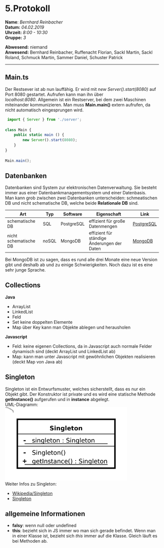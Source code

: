 # 5.Protokoll  
  
  **Name**:  *Bernhard Reinbacher*  
  **Datum:** *04.02.2019*  
  **Uhrzeit:** *8:00 - 10:30*  
  **Gruppe:** *3*  
  
   
    
 **Abwesend:** niemand  
 **Anwesend:** Bernhard Reinbacher, Ruffenacht Florian, Sackl Martin, Sackl Roland, Schmuck Martin, Sammer Daniel, Schuster Patrick   
 ********************************************************************************************************************************  
 ## Main.ts   
 Der Restsever ist ab nun lauffähig. Er wird mit *new Server().start(8080)* auf Port 8080 gestartet. Aufrufen kann man ihn über  
 *localhost:8080*. Allgemein ist ein Restserver, bei dem zwei Maschinen miteinander kommunizieren. Man muss **Main.main()** extern aufrufen, da nicht automatisch eingesprungen wird.  
 
```typescript    
 import { Server } from './server';

class Main {
    public static main () {
        new Server().start(8080);
    }
}

Main.main();
```  
 ## Datenbanken  
 Datenbanken sind System zur elektronischen Datenverwaltung. Sie besteht immer aus einer Datenbankmanagementsystem und einer Datenbasis.  
 Man kann grob zwischen zwei Datenbanken unterscheiden: schmeatischen DB und nicht schematische DB, welche beide **Relationale DB** sind.    
 
 Art | Typ | Software | Eigenschaft | Link  
 --- | --- | -------- | ----------- | ----  
 schematische DB | SQL | PostgreSQL| effizient für große Datenmengen | [PostgreSQL](https://de.wikipedia.org/wiki/PostgreSQL)  
 nicht schematische DB | noSQL | MongoDB | effizient für ständige Änderungen der Daten | [MongoDB](https://de.wikipedia.org/wiki/MongoDB)      
 
Bei MongoDB ist zu sagen, dass es rund alle drei Monate eine neue Version gibt und deshalb ab und zu einige Schwierigkeiten. Noch dazu ist es eine sehr junge Sprache.  
   
 ## Collections   
 **Java**
 * ArrayList  
 * LinkedList  
 * Feld  
 * Set keine doppelten Elemente  
 * Map über Key kann man Objekte ablegen und herausholen     
 
 **Javascript**  
 * Feld: keine eigenen Collections, da in Javascript auch normale Felder dynamisch sind (deckt ArrayList und LinkedList ab)  
 * Map: kann man unter Javascript mit gewöhnlichen Objekten realisieren (deckt Map von Java ab)    
   
 ## Singleton  
 Singleton ist ein Entwurfsmuster, welches sicherstellt, dass es nur ein Objekt gibt. Der Konstruktor ist private und es wird eine statische Methode **getInstance()** aufgerufen und in **instance** abgelegt.     
UML-Diagramm: ![Singleton](/reibem14/Singleton.png)     
Weiter Infos zu Singleton:  
* [Wikipedia/Singleton](https://de.wikipedia.org/wiki/Singleton_(Entwurfsmuster))  
* [Singleton](https://www.philipphauer.de/study/se/design-pattern/singleton.php)  
  
## allgemeine Informationen  
* **falsy**: wenn null oder undefined  
* **this**: bezieht sich in JS immer wo man sich gerade befindet. Wenn man in einer Klasse ist, bezieht sich *this* immer auf die Klasse. Gleich läuft es bei Methoden ab.
